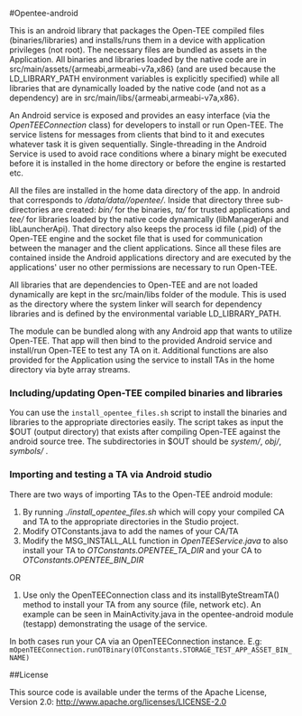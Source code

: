 #Opentee-android

This is an android library that packages the Open-TEE compiled files (binaries/libraries) and installs/runs them in a device with application privileges (not root). The necessary files are bundled as assets in the Application. All binaries and libraries loaded by the native code are in src/main/assets/{armeabi,armeabi-v7a,x86} (and are used because the LD_LIBRARY_PATH environment variables is explicitly specified) while all libraries that are dynamically loaded by the native code (and not as a dependency) are in src/main/libs/{armeabi,armeabi-v7a,x86}.

An Android service is exposed and provides an easy interface (via the _OpenTEEConnection_ class) for developers to install or run Open-TEE. The service listens for messages from clients that bind to it and executes whatever task it is given sequentially. Single-threading in the Android Service is used to avoid race conditions where a binary might be executed before it is installed in the home directory or before the engine is restarted etc.

All the files are installed in the home data directory of the app. In android that corresponds to _/data/data/<application package name>/opentee/_. Inside that directory three sub-directories are created: _bin/_ for the binaries, _ta/_ for trusted applications and _tee/_ for libraries loaded by the native code dynamically  (libManagerApi and libLauncherApi). That directory also keeps the process id file (.pid) of the Open-TEE engine and the socket file that is used for communication between the manager and the client applications. Since all these files are contained inside the Android applications directory and are executed by the applications' user no other permissions are necessary to run Open-TEE.

All libraries that are dependencies to Open-TEE and are not loaded dynamically are kept in the src/main/libs folder of the module. This is used as the directory where the system linker will search for dependency libraries and is defined by the environmental variable LD_LIBRARY_PATH.

The module can be bundled along with any Android app that wants to utilize Open-TEE. That app will then bind to the provided Android service and install/run Open-TEE to test any TA on it. Additional functions are also provided for the Application using the service to install TAs in the home directory via byte array streams.

### Including/updating Open-TEE compiled binaries and libraries

You can use the `install_opentee_files.sh` script to install the binaries and libraries to the appropriate directories
easily. The script takes as input the $OUT (output directory) that exists after compiling Open-TEE against the android
source tree. The subdirectories in $OUT should be _system/_, _obj/_, _symbols/_ .

### Importing and testing a TA via Android studio

There are two ways of importing TAs to the Open-TEE android module:

1. By running *./install_opentee_files.sh*  which will copy your compiled CA and TA to the appropriate directories in the Studio project. 
2. Modify OTConstants.java to add the names of your CA/TA
3. Modify the MSG_INSTALL_ALL function in *OpenTEEService.java* to also install your TA to *OTConstants.OPENTEE_TA_DIR* and your CA to *OTConstants.OPENTEE_BIN_DIR*

OR

1. Use only the OpenTEEConnection class and its installByteStreamTA() method to install your TA from any source (file, network etc). An example can be seen in MainActivity.java in the opentee-android module (testapp) demonstrating the usage of the service.

In both cases run your CA via an OpenTEEConnection instance. E.g: `mOpenTEEConnection.runOTBinary(OTConstants.STORAGE_TEST_APP_ASSET_BIN_NAME)`


##License

This source code is available under the terms of the Apache License, Version 2.0:
http://www.apache.org/licenses/LICENSE-2.0

